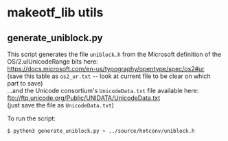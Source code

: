 # makeotf_lib utils

## generate_uniblock.py

This script generates the file `uniblock.h` from the Microsoft definition of the OS/2.ulUnicodeRange bits here:  
https://docs.microsoft.com/en-us/typography/opentype/spec/os2#ur  
(save this table as `os2_ur.txt` -- look at current file to be clear on which part to save)  
...and the Unicode consortium's `UnicodeData.txt` file available here:  
ftp://ftp.unicode.org/Public/UNIDATA/UnicodeData.txt  
(just save the file as `UnicodeData.txt`)  

To run the script:
```bash
$ python3 generate_uniblock.py > ../source/hotconv/uniblock.h
```
